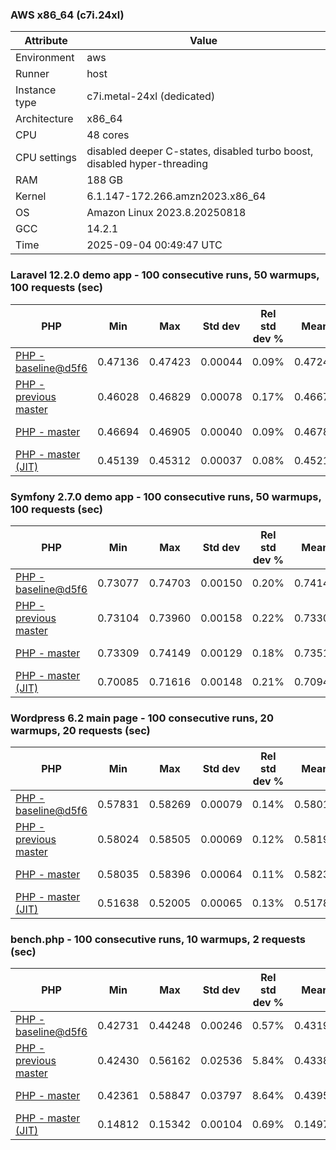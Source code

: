 ### AWS x86_64 (c7i.24xl)

|  Attribute    |     Value      |
|---------------|----------------|
| Environment   |aws|
| Runner        |host|
| Instance type |c7i.metal-24xl (dedicated)|
| Architecture  |x86_64
| CPU           |48 cores|
| CPU settings  |disabled deeper C-states, disabled turbo boost, disabled hyper-threading|
| RAM           |188 GB|
| Kernel        |6.1.147-172.266.amzn2023.x86_64|
| OS            |Amazon Linux 2023.8.20250818|
| GCC           |14.2.1|
| Time          |2025-09-04 00:49:47 UTC|

### Laravel 12.2.0 demo app - 100 consecutive runs, 50 warmups, 100 requests (sec)

|     PHP     |     Min     |     Max     |    Std dev   | Rel std dev % |  Mean  | Mean diff % |   Median   | Median diff % |   Skew  | P-value |  Instr count  |     Memory    |
|-------------|-------------|-------------|--------------|---------------|--------|-------------|------------|---------------|---------|---------|---------------|---------------|
|[PHP - baseline@d5f6](https://github.com/php/php-src/commit/d5f6e56610)|0.47136|0.47423|0.00044|0.09%|0.47245|0.00%|0.47245|0.00%|0.756|0.999|181236726|43.16 MB|
|[PHP - previous master](https://github.com/php/php-src/commit/d85662d6cc)|0.46028|0.46829|0.00078|0.17%|0.46670|-1.22%|0.46673|-1.21%|-5.676|0.000|176641059|44.03 MB|
|[PHP - master](https://github.com/php/php-src/commit/9b960713c6)|0.46694|0.46905|0.00040|0.09%|0.46780|-0.99%|0.46770|-1.01%|0.983|0.000|176648173|44.00 MB|
|[PHP - master (JIT)](https://github.com/php/php-src/commit/9b960713c6)|0.45139|0.45312|0.00037|0.08%|0.45214|-4.30%|0.45209|-4.31%|0.438|0.000|149320894|53.92 MB|

### Symfony 2.7.0 demo app - 100 consecutive runs, 50 warmups, 100 requests (sec)

|     PHP     |     Min     |     Max     |    Std dev   | Rel std dev % |  Mean  | Mean diff % |   Median   | Median diff % |   Skew  | P-value |  Instr count  |     Memory    |
|-------------|-------------|-------------|--------------|---------------|--------|-------------|------------|---------------|---------|---------|---------------|---------------|
|[PHP - baseline@d5f6](https://github.com/php/php-src/commit/d5f6e56610)|0.73077|0.74703|0.00150|0.20%|0.74145|0.00%|0.74144|0.00%|-3.054|0.999|291542856|39.78 MB|
|[PHP - previous master](https://github.com/php/php-src/commit/d85662d6cc)|0.73104|0.73960|0.00158|0.22%|0.73302|-1.14%|0.73266|-1.18%|2.373|0.000|287261270|40.48 MB|
|[PHP - master](https://github.com/php/php-src/commit/9b960713c6)|0.73309|0.74149|0.00129|0.18%|0.73515|-0.85%|0.73499|-0.87%|2.078|0.000|287262454|40.46 MB|
|[PHP - master (JIT)](https://github.com/php/php-src/commit/9b960713c6)|0.70085|0.71616|0.00148|0.21%|0.70940|-4.32%|0.70920|-4.35%|-0.600|0.000|267614710|47.53 MB|

### Wordpress 6.2 main page - 100 consecutive runs, 20 warmups, 20 requests (sec)

|     PHP     |     Min     |     Max     |    Std dev   | Rel std dev % |  Mean  | Mean diff % |   Median   | Median diff % |   Skew  | P-value |  Instr count  |     Memory    |
|-------------|-------------|-------------|--------------|---------------|--------|-------------|------------|---------------|---------|---------|---------------|---------------|
|[PHP - baseline@d5f6](https://github.com/php/php-src/commit/d5f6e56610)|0.57831|0.58269|0.00079|0.14%|0.58015|0.00%|0.58011|0.00%|0.296|0.999|1123006135|43.43 MB|
|[PHP - previous master](https://github.com/php/php-src/commit/d85662d6cc)|0.58024|0.58505|0.00069|0.12%|0.58198|0.31%|0.58205|0.33%|0.528|0.000|1119172219|43.93 MB|
|[PHP - master](https://github.com/php/php-src/commit/9b960713c6)|0.58035|0.58396|0.00064|0.11%|0.58236|0.38%|0.58238|0.39%|-0.181|0.000|1119175038|43.91 MB|
|[PHP - master (JIT)](https://github.com/php/php-src/commit/9b960713c6)|0.51638|0.52005|0.00065|0.13%|0.51787|-10.74%|0.51786|-10.73%|0.175|0.000|865536743|61.50 MB|

### bench.php - 100 consecutive runs, 10 warmups, 2 requests (sec)

|     PHP     |     Min     |     Max     |    Std dev   | Rel std dev % |  Mean  | Mean diff % |   Median   | Median diff % |   Skew  | P-value |  Instr count  |     Memory    |
|-------------|-------------|-------------|--------------|---------------|--------|-------------|------------|---------------|---------|---------|---------------|---------------|
|[PHP - baseline@d5f6](https://github.com/php/php-src/commit/d5f6e56610)|0.42731|0.44248|0.00246|0.57%|0.43193|0.00%|0.43142|0.00%|2.235|0.999|2020733106|26.37 MB|
|[PHP - previous master](https://github.com/php/php-src/commit/d85662d6cc)|0.42430|0.56162|0.02536|5.84%|0.43380|0.43%|0.42791|-0.81%|4.212|0.000|2020744421|27.07 MB|
|[PHP - master](https://github.com/php/php-src/commit/9b960713c6)|0.42361|0.58847|0.03797|8.64%|0.43951|1.76%|0.42650|-1.14%|2.621|0.000|2020744520|27.03 MB|
|[PHP - master (JIT)](https://github.com/php/php-src/commit/9b960713c6)|0.14812|0.15342|0.00104|0.69%|0.14971|-65.34%|0.14952|-65.34%|0.766|0.000|536712598|28.05 MB|
